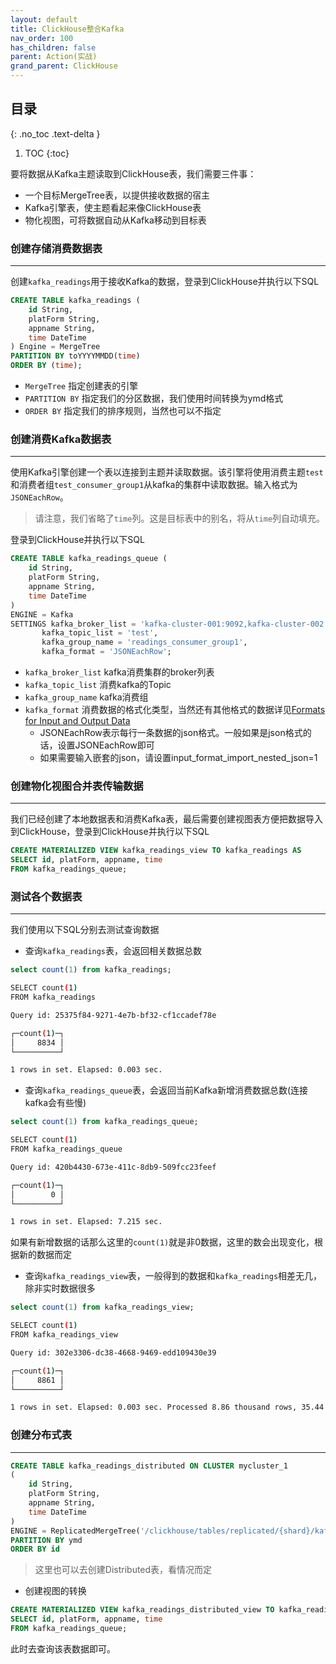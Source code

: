 ```yaml
---
layout: default
title: ClickHouse整合Kafka
nav_order: 100
has_children: false
parent: Action(实战)
grand_parent: ClickHouse
---
```


## 目录
{: .no_toc .text-delta }

1. TOC
{:toc}

要将数据从Kafka主题读取到ClickHouse表，我们需要三件事：

- 一个目标MergeTree表，以提供接收数据的宿主
- Kafka引擎表，使主题看起来像ClickHouse表
- 物化视图，可将数据自动从Kafka移动到目标表

### 创建存储消费数据表

---

创建`kafka_readings`用于接收Kafka的数据，登录到ClickHouse并执行以下SQL

```sql
CREATE TABLE kafka_readings (
    id String,
    platForm String,
    appname String,
    time DateTime
) Engine = MergeTree
PARTITION BY toYYYYMMDD(time)
ORDER BY (time);
```

- `MergeTree` 指定创建表的引擎
- `PARTITION BY` 指定我们的分区数据，我们使用时间转换为ymd格式
- `ORDER BY` 指定我们的排序规则，当然也可以不指定

### 创建消费Kafka数据表

---

使用Kafka引擎创建一个表以连接到主题并读取数据。该引擎将使用消费主题`test`和消费者组`test_consumer_group1`从kafka的集群中读取数据。输入格式为`JSONEachRow`。

> 请注意，我们省略了`time`列。这是目标表中的别名，将从`time`列自动填充。

登录到ClickHouse并执行以下SQL

```sql
CREATE TABLE kafka_readings_queue (
    id String,
    platForm String,
    appname String,
    time DateTime
)
ENGINE = Kafka
SETTINGS kafka_broker_list = 'kafka-cluster-001:9092,kafka-cluster-002:9092',
       kafka_topic_list = 'test',
       kafka_group_name = 'readings_consumer_group1',
       kafka_format = 'JSONEachRow';
```

- `kafka_broker_list` kafka消费集群的broker列表
- `kafka_topic_list` 消费kafka的Topic
- `kafka_group_name` kafka消费组
- `kafka_format` 消费数据的格式化类型，当然还有其他格式的数据详见[Formats for Input and Output Data](https://clickhouse.tech/docs/en/interfaces/formats/)
    - JSONEachRow表示每行一条数据的json格式。一般如果是json格式的话，设置JSONEachRow即可
    - 如果需要输入嵌套的json，请设置input_format_import_nested_json=1

### 创建物化视图合并表传输数据

---

我们已经创建了本地数据表和消费Kafka表，最后需要创建视图表方便把数据导入到ClickHouse，登录到ClickHouse并执行以下SQL

```sql
CREATE MATERIALIZED VIEW kafka_readings_view TO kafka_readings AS
SELECT id, platForm, appname, time
FROM kafka_readings_queue;
```

### 测试各个数据表

---

我们使用以下SQL分别去测试查询数据

- 查询`kafka_readings`表，会返回相关数据总数

```sql
select count(1) from kafka_readings;
```

```bash
SELECT count(1)
FROM kafka_readings

Query id: 25375f84-9271-4e7b-bf32-cf1ccadef78e

┌─count(1)─┐
│     8834 │
└──────────┘

1 rows in set. Elapsed: 0.003 sec.
```

- 查询`kafka_readings_queue`表，会返回当前Kafka新增消费数据总数(连接kafka会有些慢)

```sql
select count(1) from kafka_readings_queue;
```

```bash
SELECT count(1)
FROM kafka_readings_queue

Query id: 420b4430-673e-411c-8db9-509fcc23feef

┌─count(1)─┐
│        0 │
└──────────┘

1 rows in set. Elapsed: 7.215 sec.
```

如果有新增数据的话那么这里的`count(1)`就是非0数据，这里的数会出现变化，根据新的数据而定

- 查询`kafka_readings_view`表，一般得到的数据和`kafka_readings`相差无几，除非实时数据很多

```sql
select count(1) from kafka_readings_view;
```

```bash
SELECT count(1)
FROM kafka_readings_view

Query id: 302e3306-dc38-4668-9469-edd109430e39

┌─count(1)─┐
│     8861 │
└──────────┘

1 rows in set. Elapsed: 0.003 sec. Processed 8.86 thousand rows, 35.44 KB (3.13 million rows/s., 12.50 MB/s.)
```

### 创建分布式表

---

```sql
CREATE TABLE kafka_readings_distributed ON CLUSTER mycluster_1
(
    id String,
    platForm String,
    appname String,
    time DateTime
)
ENGINE = ReplicatedMergeTree('/clickhouse/tables/replicated/{shard}/kafka_readings_distributed', '{replica}')
PARTITION BY ymd
ORDER BY id
```

> 这里也可以去创建Distributed表，看情况而定

- 创建视图的转换

```sql
CREATE MATERIALIZED VIEW kafka_readings_distributed_view TO kafka_readings_distributed AS
SELECT id, platForm, appname, time
FROM kafka_readings_queue;
```

此时去查询该表数据即可。